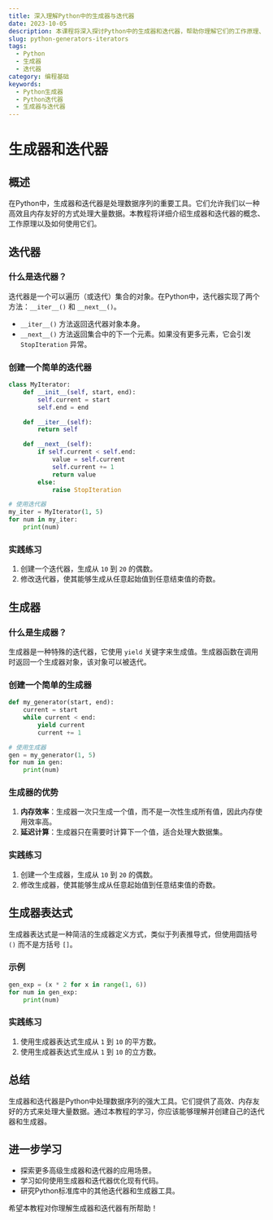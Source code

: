 ```yaml
---
title: 深入理解Python中的生成器与迭代器
date: 2023-10-05
description: 本课程将深入探讨Python中的生成器和迭代器，帮助你理解它们的工作原理、使用场景及如何高效地利用它们来优化代码。
slug: python-generators-iterators
tags:
  - Python
  - 生成器
  - 迭代器
category: 编程基础
keywords:
  - Python生成器
  - Python迭代器
  - 生成器与迭代器
---
```


# 生成器和迭代器

## 概述

在Python中，生成器和迭代器是处理数据序列的重要工具。它们允许我们以一种高效且内存友好的方式处理大量数据。本教程将详细介绍生成器和迭代器的概念、工作原理以及如何使用它们。

## 迭代器

### 什么是迭代器？

迭代器是一个可以遍历（或迭代）集合的对象。在Python中，迭代器实现了两个方法：`__iter__()` 和 `__next__()`。

- `__iter__()` 方法返回迭代器对象本身。
- `__next__()` 方法返回集合中的下一个元素。如果没有更多元素，它会引发 `StopIteration` 异常。

### 创建一个简单的迭代器

```python
class MyIterator:
    def __init__(self, start, end):
        self.current = start
        self.end = end

    def __iter__(self):
        return self

    def __next__(self):
        if self.current < self.end:
            value = self.current
            self.current += 1
            return value
        else:
            raise StopIteration

# 使用迭代器
my_iter = MyIterator(1, 5)
for num in my_iter:
    print(num)
```

### 实践练习

1. 创建一个迭代器，生成从 `10` 到 `20` 的偶数。
2. 修改迭代器，使其能够生成从任意起始值到任意结束值的奇数。

## 生成器

### 什么是生成器？

生成器是一种特殊的迭代器，它使用 `yield` 关键字来生成值。生成器函数在调用时返回一个生成器对象，该对象可以被迭代。

### 创建一个简单的生成器

```python
def my_generator(start, end):
    current = start
    while current < end:
        yield current
        current += 1

# 使用生成器
gen = my_generator(1, 5)
for num in gen:
    print(num)
```

### 生成器的优势

1. **内存效率**：生成器一次只生成一个值，而不是一次性生成所有值，因此内存使用效率高。
2. **延迟计算**：生成器只在需要时计算下一个值，适合处理大数据集。

### 实践练习

1. 创建一个生成器，生成从 `10` 到 `20` 的偶数。
2. 修改生成器，使其能够生成从任意起始值到任意结束值的奇数。

## 生成器表达式

生成器表达式是一种简洁的生成器定义方式，类似于列表推导式，但使用圆括号 `()` 而不是方括号 `[]`。

### 示例

```python
gen_exp = (x * 2 for x in range(1, 6))
for num in gen_exp:
    print(num)
```

### 实践练习

1. 使用生成器表达式生成从 `1` 到 `10` 的平方数。
2. 使用生成器表达式生成从 `1` 到 `10` 的立方数。

## 总结

生成器和迭代器是Python中处理数据序列的强大工具。它们提供了高效、内存友好的方式来处理大量数据。通过本教程的学习，你应该能够理解并创建自己的迭代器和生成器。

## 进一步学习

- 探索更多高级生成器和迭代器的应用场景。
- 学习如何使用生成器和迭代器优化现有代码。
- 研究Python标准库中的其他迭代器和生成器工具。

希望本教程对你理解生成器和迭代器有所帮助！